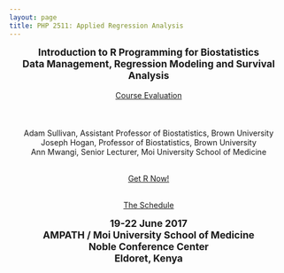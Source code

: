 ```yaml
---
layout: page
title: PHP 2511: Applied Regression Analysis
---
```




<div class="main-explain-area jumbotron">

<div style="text-align: center;">

<strong  style="font-size: 125%;">
Introduction to R Programming for Biostatistics
<br>
Data Management, Regression Modeling and Survival Analysis
</strong>
<br>
<br>
<a class="btn btn-intro btn-lg" href="https://goo.gl/forms/f1Nq8YxOdKcQrlDW2">Course Evaluation</a>
<br>
<br>
<br>
<br>
Adam Sullivan, Assistant Professor of Biostatistics, Brown University
<br>
Joseph Hogan, Professor of Biostatistics, Brown University
<br>
Ann Mwangi, Senior Lecturer, Moi University School of Medicine
<br>
<br>




<a class="btn btn-intro btn-lg" href="https://nambari.github.io/getr">Get R Now!</a>
<br>
<br>



  <a class="btn btn-intro btn-lg" href="https://nambari.github.io/schedule">The Schedule</a>
</div>


</div>






<div class="main-explain-area jumbotron">
<strong  style="font-size: 125%;">
<div style="text-align: center;">
19-22 June 2017
<br>
AMPATH / Moi University School of Medicine
<br>
Noble Conference Center
<br>
Eldoret, Kenya


</div>
</strong>
</div>
